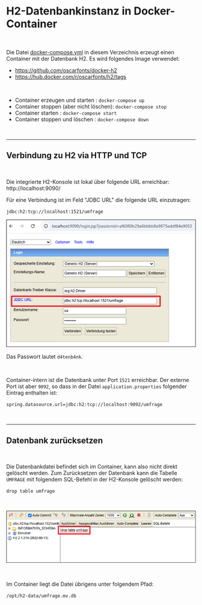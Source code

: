 # H2-Datenbankinstanz in Docker-Container #

<br>

Die Datei [docker-compose.yml](docker-compose.yml) in diesem Verzeichnis erzeugt einen Container mit der Datenbank H2. 
Es wird folgendes Image verwendet:
* https://github.com/oscarfonts/docker-h2
* https://hub.docker.com/r/oscarfonts/h2/tags

<br>

* Container erzeugen und starten        : `docker-compose up`
* Container stoppen (aber nicht löschen): `docker-compose stop`
* Container starten                     : `docker-compose start`
* Container stoppen und löschen         : `docker-compose down`

<br>

----

## Verbindung zu H2 via HTTP und TCP ##

<br>

Die integrierte H2-Konsole ist lokal über folgende URL erreichbar: http://localhost:9090/

Für eine Verbindung ist im Feld "JDBC URL" die folgende URL einzutragen: 
```
jdbc:h2:tcp://localhost:1521/umfrage
```

![Screenshot H2-Konsole](screenshot_1.png)

Das Passwort lautet `d4tenb4nk`.

<br>

Container-intern ist die Datenbank unter Port `1521` erreichbar.
Der externe Port ist aber `9092`, so dass in der Datei `application.properties`
folgender Eintrag enthalten ist:
```
spring.datasource.url=jdbc:h2:tcp://localhost:9092/umfrage
```

<br>

----

## Datenbank zurücksetzen ##

<br>

Die Datenbankdatei befindet sich im Container, kann also nicht direkt gelöscht werden.
Zum Zurücksetzen der Datenbank kann die Tabelle `UMFRAGE` mit folgendem SQL-Befehl
in der H2-Konsole gelöscht werden:
```
drop table umfrage
```

<br>

![screenshot](screenshot_2.png)

<br>

Im Container liegt die Datei übrigens unter folgendem Pfad:
```
/opt/h2-data/umfrage.mv.db
```